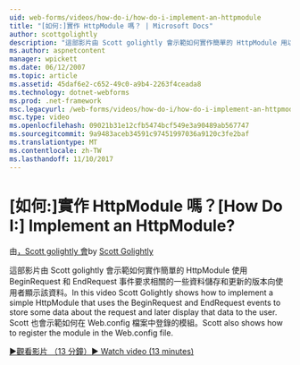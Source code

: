 ```yaml
---
uid: web-forms/videos/how-do-i/how-do-i-implement-an-httpmodule
title: "[如何:]實作 HttpModule 嗎？ | Microsoft Docs"
author: scottgolightly
description: "這部影片由 Scott golightly 會示範如何實作簡單的 HttpModule 用以 BeginRequest 和 EndRequest 事件儲存要求其相關的某些資料..."
ms.author: aspnetcontent
manager: wpickett
ms.date: 06/12/2007
ms.topic: article
ms.assetid: 45daf6e2-c652-49c0-a9b4-2263f4ceada8
ms.technology: dotnet-webforms
ms.prod: .net-framework
msc.legacyurl: /web-forms/videos/how-do-i/how-do-i-implement-an-httpmodule
msc.type: video
ms.openlocfilehash: 09021b31e12cfb5474bcf549e3a90489ab567747
ms.sourcegitcommit: 9a9483aceb34591c97451997036a9120c3fe2baf
ms.translationtype: MT
ms.contentlocale: zh-TW
ms.lasthandoff: 11/10/2017
---
```

<a name="how-do-i-implement-an-httpmodule"></a><span data-ttu-id="1be68-104">[如何:]實作 HttpModule 嗎？</span><span class="sxs-lookup"><span data-stu-id="1be68-104">[How Do I:] Implement an HttpModule?</span></span>
====================
<span data-ttu-id="1be68-105">由[，Scott golightly 會](https://github.com/scottgolightly)</span><span class="sxs-lookup"><span data-stu-id="1be68-105">by [Scott Golightly](https://github.com/scottgolightly)</span></span>

<span data-ttu-id="1be68-106">這部影片由 Scott golightly 會示範如何實作簡單的 HttpModule 使用 BeginRequest 和 EndRequest 事件要求相關的一些資料儲存和更新的版本向使用者顯示該資料。</span><span class="sxs-lookup"><span data-stu-id="1be68-106">In this video Scott Golightly shows how to implement a simple HttpModule that uses the BeginRequest and EndRequest events to store some data about the request and later display that data to the user.</span></span> <span data-ttu-id="1be68-107">Scott 也會示範如何在 Web.config 檔案中登錄的模組。</span><span class="sxs-lookup"><span data-stu-id="1be68-107">Scott also shows how to register the module in the Web.config file.</span></span>

[<span data-ttu-id="1be68-108">&#9654;觀看影片 （13 分鐘）</span><span class="sxs-lookup"><span data-stu-id="1be68-108">&#9654; Watch video (13 minutes)</span></span>](https://channel9.msdn.com/Blogs/ASP-NET-Site-Videos/how-do-i-implement-an-httpmodule)
